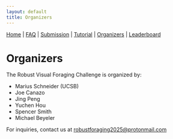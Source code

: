 ```yaml
---
layout: default
title: Organizers
---
```


<nav>
  <a href="/">Home</a> |
  <a href="/faq">FAQ</a> |
  <a href="/submission">Submission</a> |
  <a href="/tutorial">Tutorial</a> |
  <a href="/organizers">Organizers</a> |
  <a href="/leaderboard">Leaderboard</a>
</nav>

# Organizers

The Robust Visual Foraging Challenge is organized by:

- Marius Schneider (UCSB)
- Joe Canazo
- Jing Peng
- Yuchen Hou
- Spencer Smith
- Michael Beyeler

For inquiries, contact us at [robustforaging2025@protonmail.com](mailto:robustforaging2025@protonmail.com)
